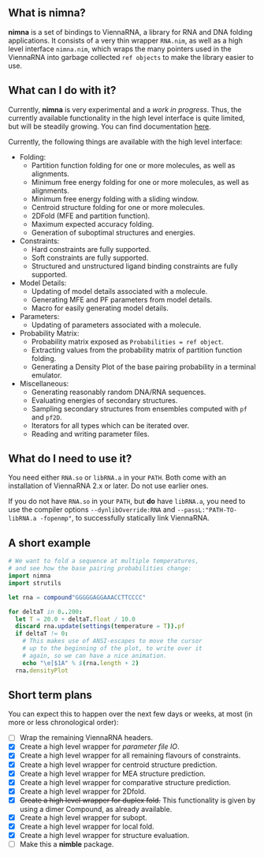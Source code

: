 ## What is nimna?

**nimna** is a set of bindings to ViennaRNA, a library for RNA and DNA folding applications.
It consists of a very thin wrapper `RNA.nim`, as well as a high level interface `nimna.nim`,
which wraps the many pointers used in the ViennaRNA into garbage collected `ref objects` to
make the library easier to use.

## What can I do with it?

Currently, **nimna** is very experimental and a *work in progress*. Thus, the currently
available functionality in the high level interface is quite limited, but will be steadily
growing. You can find documentation [here](https://mjendrusch.github.io/nimna/api.html).

Currently, the following things are available with the high level interface:

  * Folding:
    * Partition function folding for one or more molecules, as well as alignments.
    * Minimum free energy folding for one or more molecules, as well as alignments.
    * Minimum free energy folding with a sliding window.
    * Centroid structure folding for one or more molecules.
    * 2DFold (MFE and partition function).
    * Maximum expected accuracy folding.
    * Generation of suboptimal structures and energies.
  * Constraints:
    * Hard constraints are fully supported.
    * Soft constraints are fully supported.
    * Structured and unstructured ligand binding constraints are fully supported.
  * Model Details:
    * Updating of model details associated with a molecule.
    * Generating MFE and PF parameters from model details.
    * Macro for easily generating model details.
  * Parameters:
    * Updating of parameters associated with a molecule.
  * Probability Matrix:
    * Probability matrix exposed as `Probabilities = ref object`.
    * Extracting values from the probability matrix of
      partition function folding.
    * Generating a Density Plot of the base pairing probability
      in a terminal emulator.
  * Miscellaneous:
    * Generating reasonably random DNA/RNA sequences.
    * Evaluating energies of secondary structures.
    * Sampling secondary structures from ensembles computed with
      `pf` and `pf2D`.
    * Iterators for all types which can be iterated over.
    * Reading and writing parameter files.

## What do I need to use it?
You need either `RNA.so` or `libRNA.a` in your `PATH`. Both come with an installation of
ViennaRNA 2.x or later. Do not use earlier ones.

If you do not have `RNA.so` in your `PATH`, but __do__ have `libRNA.a`, you need to use
the compiler options `--dynlibOverride:RNA` and `--passL:"PATH-TO-libRNA.a -fopenmp"`, to
successfully statically link ViennaRNA.

## A short example
```nim
# We want to fold a sequence at multiple temperatures,
# and see how the base pairing probabilities change:
import nimna
import strutils

let rna = compound"GGGGGAGGAAACCTTCCCC"

for deltaT in 0..200:
  let T = 20.0 + deltaT.float / 10.0
  discard rna.update(settings(temperature = T)).pf
  if deltaT != 0:
    # This makes use of ANSI-escapes to move the cursor
    # up to the beginning of the plot, to write over it
    # again, so we can have a nice animation.
    echo "\e[$1A" % $(rna.length + 2)
  rna.densityPlot
```

## Short term plans
You can expect this to happen over the next few days or weeks, at most
(in more or less chronological order):

- [ ] Wrap the remaining ViennaRNA headers.
- [x] Create a high level wrapper for *parameter file IO*.
- [x] Create a high level wrapper for all remaining flavours
  of constraints.
- [x] Create a high level wrapper for centroid structure prediction.
- [x] Create a high level wrapper for MEA structure prediction.
- [x] Create a high level wrapper for comparative structure prediction.
- [x] Create a high level wrapper for 2Dfold.
- [x] ~~Create a high level wrapper for duplex fold.~~
      This functionality is given by using a dimer Compound,
      as already available.
- [x] Create a high level wrapper for subopt.
- [x] Create a high level wrapper for local fold.
- [x] Create a high level wrapper for structure evaluation.
- [ ] Make this a **nimble** package.
